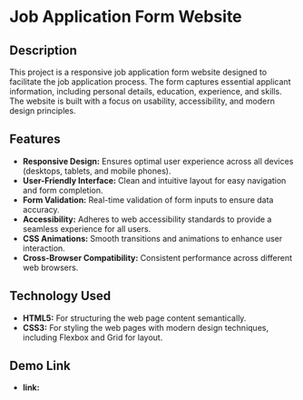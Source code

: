 # Job Application Form Website

## Description
This project is a responsive job application form website designed to facilitate the job application process. The form captures essential applicant information, including personal details, education, experience, and skills. The website is built with a focus on usability, accessibility, and modern design principles.

## Features
- **Responsive Design:** Ensures optimal user experience across all devices (desktops, tablets, and mobile phones).
- **User-Friendly Interface:** Clean and intuitive layout for easy navigation and form completion.
- **Form Validation:** Real-time validation of form inputs to ensure data accuracy.
- **Accessibility:** Adheres to web accessibility standards to provide a seamless experience for all users.
- **CSS Animations:** Smooth transitions and animations to enhance user interaction.
- **Cross-Browser Compatibility:** Consistent performance across different web browsers.

## Technology Used
- **HTML5:** For structuring the web page content semantically.
- **CSS3:** For styling the web pages with modern design techniques, including Flexbox and Grid for layout.
## Demo Link
- **link:**
